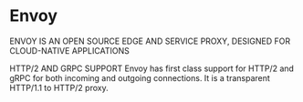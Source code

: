 # Envoy

ENVOY IS AN OPEN SOURCE EDGE AND SERVICE PROXY, DESIGNED FOR CLOUD-NATIVE APPLICATIONS

HTTP/2 AND GRPC SUPPORT
Envoy has first class support for HTTP/2 and gRPC for both incoming and outgoing connections. It is a transparent HTTP/1.1 to HTTP/2 proxy.